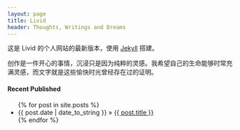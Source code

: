```yaml
---
layout: page
title: Livid
header: Thoughts, Writings and Dreams
---
```


这是 Livid 的个人网站的最新版本，使用 [Jekyll](https://github.com/mojombo/jekyll) 搭建。

创作是一件开心的事情，沉浸只是因为纯粹的灵感。我希望自己的生命能够时常充满灵感，而文字就是这些愉快时光曾经存在过的证明。

#### Recent Published

<ul class="posts">
  {% for post in site.posts %}
    <li><span>{{ post.date | date_to_string }}</span> &raquo; <a href="{{ post.url }}">{{ post.title }}</a></li>
  {% endfor %}
</ul>